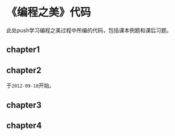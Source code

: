 # 《编程之美》代码 #
此处push学习编程之美过程中所编的代码，包括课本例题和课后习题。

## chapter1 ##

## chapter2 ##
于`2012-09-18`开始。

## chapter3 ## 

## chapter4 ##
